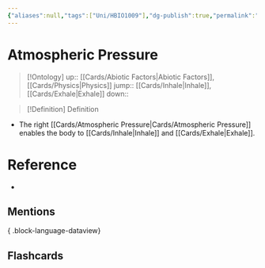 ```yaml
---
{"aliases":null,"tags":["Uni/HBIO1009"],"dg-publish":true,"permalink":"/cards/atmospheric-pressure/","dgPassFrontmatter":true}
---
```


# Atmospheric Pressure

> [!Ontology]
> up:: [[Cards/Abiotic Factors\|Abiotic Factors]], [[Cards/Physics\|Physics]]
> jump:: [[Cards/Inhale\|Inhale]], [[Cards/Exhale\|Exhale]]
> down:: 

> [!Definition] Definition
> 

- The right [[Cards/Atmospheric Pressure\|Cards/Atmospheric Pressure]] enables the body to [[Cards/Inhale\|Inhale]] and [[Cards/Exhale\|Exhale]].

# Reference
- 

## Mentions

{ .block-language-dataview}

## Flashcards
